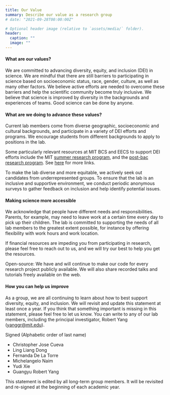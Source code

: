 ```yaml
---
title: Our Value
summary: Describe our value as a research group
# date: "2021-09-28T00:00:00Z"

# Optional header image (relative to `assets/media/` folder).
header:
  caption: ""
  image: ""
---
```


#### What are our values?
We are committed to advancing diversity, equity, and inclusion (DEI) in science. We are mindful that there are still barriers to participating in science based on socioeconomic status, race, gender, culture, as well as many other factors. We believe active efforts are needed to overcome these barriers and help the scientific community become truly inclusive. We believe that science is improved by diversity in the backgrounds and experiences of teams. Good science can be done by anyone.

#### What are we doing to advance these values?
Current lab members come from diverse geographic, socioeconomic and cultural backgrounds, and participate in a variety of DEI efforts and programs. We encourage students from different backgrounds to apply to positions in the lab. 

Some particularly relevant resources at MIT BCS and EECS to support DEI efforts include the MIT [summer research program](https://bcs.mit.edu/diversity-equity-and-inclusion-bcs-and-building-46/outreach/mit-summer-research-program-msrp), and the [post-bac research program](https://bcs.mit.edu/diversity-equity-and-inclusion-bcs-and-building-46/outreach/research-scholars-program). See [here](https://bcs.mit.edu/diversity-equity-and-inclusion-bcs-and-building-46) for more links.

To make the lab diverse and more equitable, we actively seek out candidates from underrepresented groups. To ensure that the lab is an inclusive and supportive environment, we conduct periodic anonymous surveys to gather feedback on inclusion and help identify potential issues.

#### Making science more accessible
We acknowledge that people have different needs and responsibilities. Parents, for example, may need to leave work at a certain time every day to pick up their children. The lab is committed to supporting the needs of all lab members to the greatest extent possible, for instance by offering flexibility with work hours and work location.

If financial resources are impeding you from participating in research, please feel free to reach out to us, and we will try our best to help you get the resources.

Open-source: We have and will continue to make our code for every research project publicly available. We will also share recorded talks and tutorials freely available on the web.

#### How you can help us improve

As a group, we are all continuing to learn about how to best support diversity, equity, and inclusion. We will revisit and update this statement at least once a year. If you think that something important is missing in this statement, please feel free to let us know. You can write to any of our lab members, including the principal investigator, Robert Yang (yanggr@mit.edu).

Signed (Alphabetic order of last name)
- Christopher Jose Cueva
- Ling Liang Dong
- Fernanda De La Torre
- Michelangelo Naim
- Yudi Xie
- Guangyu Robert Yang

This statement is edited by all long-term group members. It will be
 revisited and re-signed at the beginning of each academic year.
